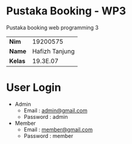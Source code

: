 # Pustaka Booking - WP3
Pustaka booking web programming 3

<table>
  <tr>
    <td>
      <b>Nim</b>
    </td>
    <td>19200575
    </td>
  </tr>
  <tr>
    <td>
      <b>Name</b>
    </td>
    <td>Hafizh Tanjung
    </td>
  </tr>
  <tr>
    <td>
      <b>Kelas</b>
    </td>
    <td>19.3E.07
    </td>
  </tr>
</table>

# User Login
 - Admin
    - Email : admin@gmail.com
    - Password : admin
 - Member
    - Email : member@gmail.com
    - Password : member 
